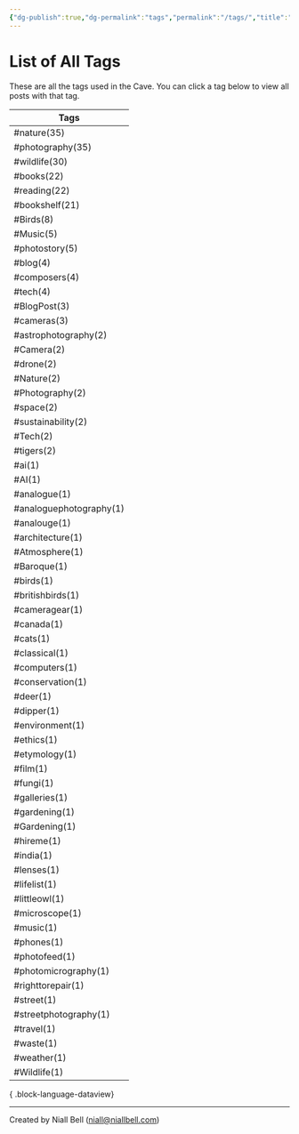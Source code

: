 ```yaml
---
{"dg-publish":true,"dg-permalink":"tags","permalink":"/tags/","title":"List of All Tags","hide":true,"noteIcon":null,"created":"2024-04-16T00:05:40.920+01:00","updated":"2024-05-05T11:08:34.273+01:00"}
---
```


# List of All Tags

These are all the tags used in the Cave. You can click a tag below to view all posts with that tag.

| Tags                    |
| ----------------------- |
| #nature(35)             |
| #photography(35)        |
| #wildlife(30)           |
| #books(22)              |
| #reading(22)            |
| #bookshelf(21)          |
| #Birds(8)               |
| #Music(5)               |
| #photostory(5)          |
| #blog(4)                |
| #composers(4)           |
| #tech(4)                |
| #BlogPost(3)            |
| #cameras(3)             |
| #astrophotography(2)    |
| #Camera(2)              |
| #drone(2)               |
| #Nature(2)              |
| #Photography(2)         |
| #space(2)               |
| #sustainability(2)      |
| #Tech(2)                |
| #tigers(2)              |
| #ai(1)                  |
| #AI(1)                  |
| #analogue(1)            |
| #analoguephotography(1) |
| #analouge(1)            |
| #architecture(1)        |
| #Atmosphere(1)          |
| #Baroque(1)             |
| #birds(1)               |
| #britishbirds(1)        |
| #cameragear(1)          |
| #canada(1)              |
| #cats(1)                |
| #classical(1)           |
| #computers(1)           |
| #conservation(1)        |
| #deer(1)                |
| #dipper(1)              |
| #environment(1)         |
| #ethics(1)              |
| #etymology(1)           |
| #film(1)                |
| #fungi(1)               |
| #galleries(1)           |
| #gardening(1)           |
| #Gardening(1)           |
| #hireme(1)              |
| #india(1)               |
| #lenses(1)              |
| #lifelist(1)            |
| #littleowl(1)           |
| #microscope(1)          |
| #music(1)               |
| #phones(1)              |
| #photofeed(1)           |
| #photomicrography(1)    |
| #righttorepair(1)       |
| #street(1)              |
| #streetphotography(1)   |
| #travel(1)              |
| #waste(1)               |
| #weather(1)             |
| #Wildlife(1)            |

{ .block-language-dataview}

---
Created by Niall Bell (niall@niallbell.com)